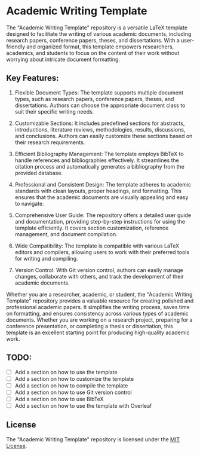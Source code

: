 # Academic Writing Template

The "Academic Writing Template" repository is a versatile LaTeX template designed to facilitate the writing of various academic documents, including research papers, conference papers, theses, and dissertations. With a user-friendly and organized format, this template empowers researchers, academics, and students to focus on the content of their work without worrying about intricate document formatting.

## Key Features:

1. Flexible Document Types: The template supports multiple document types, such as research papers, conference papers, theses, and dissertations. Authors can choose the appropriate document class to suit their specific writing needs.

2. Customizable Sections: It includes predefined sections for abstracts, introductions, literature reviews, methodologies, results, discussions, and conclusions. Authors can easily customize these sections based on their research requirements.

3. Efficient Bibliography Management: The template employs BibTeX to handle references and bibliographies effectively. It streamlines the citation process and automatically generates a bibliography from the provided database.

4. Professional and Consistent Design: The template adheres to academic standards with clean layouts, proper headings, and formatting. This ensures that the academic documents are visually appealing and easy to navigate.

5. Comprehensive User Guide: The repository offers a detailed user guide and documentation, providing step-by-step instructions for using the template efficiently. It covers section customization, reference management, and document compilation.

6. Wide Compatibility: The template is compatible with various LaTeX editors and compilers, allowing users to work with their preferred tools for writing and compiling.

7. Version Control: With Git version control, authors can easily manage changes, collaborate with others, and track the development of their academic documents.

Whether you are a researcher, academic, or student, the "Academic Writing Template" repository provides a valuable resource for creating polished and professional academic papers. It simplifies the writing process, saves time on formatting, and ensures consistency across various types of academic documents. Whether you are working on a research project, preparing for a conference presentation, or completing a thesis or dissertation, this template is an excellent starting point for producing high-quality academic work.


## TODO:

- [ ] Add a section on how to use the template
- [ ] Add a section on how to customize the template
- [ ] Add a section on how to compile the template
- [ ] Add a section on how to use Git version control
- [ ] Add a section on how to use BibTeX
- [ ] Add a section on how to use the template with Overleaf

## License

The "Academic Writing Template" repository is licensed under the [MIT License](LICENSE).
